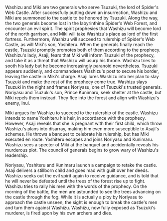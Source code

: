 <!-- Throne of Blood (1957) -->

Washizu and Miki are two generals who serve Tsuzuki, the lord of Spider's Web Castle. After successfully putting down an insurrection, Washizu and Miki are summoned to the castle to be honored by Tsuzuki. Along the way, the two generals become lost in the labyrinthine Spider's Web Forest, and encounter an evil spirit. The spirit prophesies that Washizu will become lord of the north garrison, and Miki will take Washizu's place as lord of the first fortress. Furthermore, Washizu will succeed to rulership of Spider's Web Castle, as will Miki's son, Yoshiteru. When the generals finally reach the castle, Tsuzuki promptly promotes both of them according to the prophecy. Washizu's lady, Asaji, fears that Miki will inform Tsuzuki of the prophecy, and take it as a threat that Washizu will usurp his throne. Washizu tries to sooth his lady but he become increasingly paranoid nevertheless. Tsuzuki appears suddenly, and commandeers Washizu's post to secure his border, leaving the castle in Miki's charge. Asaji lures Washizu into her plan to slay Tsuzuki and make the rest of the prophecy come true. Washizu slays Tsuzuki in the night and frames Noriyasu, one of Tsuzuki's trusted generals. Noriyasu and Tsuzuki's son, Prince Kunimaru, seek shelter at the castle, but Miki repels them instead. They flee into the forest and align with Washizu's enemy, Inui.

Miki argues for Washizu to succeed to the rulership of the castle. Washizu intends to name Yoshiteru his heir, in accordance with the prophecy. However, Asaji reveals that she is pregnant with their first child, which throw Washizu's plans into disarray, making him even more susceptible to Asaji's schemes. He throws a banquet to celebrate his rulership, but has Miki executed en route. Yoshiteru escapes and joins Noriyasu and Kunimaru. Washizu sees a specter of Miki at the banquet and accidentally reveals his murderous plot. The council of generals begins to grow wary of Washizu's leadership.

Noriyasu, Yoshiteru and Kunimaru launch a campaign to retake the castle. Asaji delivers a stillborn child and goes mad with guilt over her deeds. Washizu seeks out the evil spirit again to receive guidance, and is told that he will never be defeated until the trees of the forest rise up to fight. Washizu tries to rally his men with the words of the prophecy. On the morning of the battle, the men are astounded to see the trees advancing on the castle through the fog. While it is actually a ploy by Noriyasu to approach the castle unseen, the sight is enough to break the castle's men and turn them against Washizu. Washizu, now fully exposed as Tsuzuki's murderer, is fired upon by his own archers and dies.